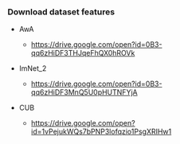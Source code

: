 ### Download dataset features 
* AwA
  * https://drive.google.com/open?id=0B3-qq6zHiDF3THJqeFhQX0hROVk
  
* ImNet_2
  * https://drive.google.com/open?id=0B3-qq6zHiDF3MnQ5U0pHUTNFYjA
  
* CUB
  * https://drive.google.com/open?id=1vPejukWQs7bPNP3lofqzio1PsgXRIHw1

